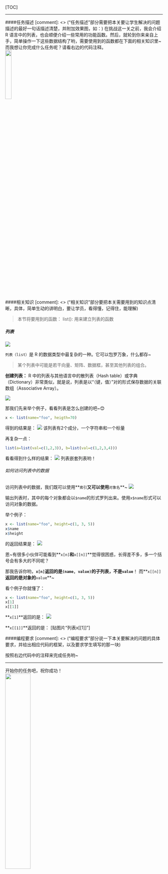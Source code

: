 [TOC]

---

####任务描述
[comment]: <> (“任务描述”部分需要把本关要让学生解决的问题描述的最好一句话描述清楚，并附加效果图，如：)
在挑战这一关之前，我会介绍 R 语言中的列表，也会顺便介绍一些常用的功能函数。然后，就轮到你来亲自上手，简单操作一下这些数据结构了哟，需要使用到的函数都在下面的相关知识里~而我想让你完成什么任务呢？请看右边的代码注释。
<img src="/attachments/download/192637" style="display: block;height: auto;width: 20%;"/>


####相关知识
[comment]: <> (“相关知识”部分要把本关需要用到的知识点清晰，具体，简单生动的讲明白，要让学员，看得懂，记得住，能理解)
> 本节将要用到的函数：
list(): 用来建立列表的函数



##### 列表
![](/attachments/download/193652)

`列表（list）`是 R 的数据类型中最复杂的一种。它可以包罗万象，什么都存~

> 某个列表中可能是若干向量、矩阵、数据框，甚至其他列表的组合。


**创建列表：**
R 中的列表与其他语言中的散列表（Hash table）或字典（Dictionary）非常类似，就是说，列表是以“（键，值）”对的形式保存数据的关联数组（Associative Array）。

![](/attachments/download/193663)

那我们先来举个例子，看看列表是怎么创建的吧~😊
```R
x <- list(name="foo", heigth=70)
```
得到的结果是：
![](/attachments/download/193667)
该列表有2个成分，一个字符串和一个标量

再复杂一点：
```R
list(a=list(val=c(1,2,3)), b=list(val=c(1,2,3,4)))
```
看看得到什么样的结果：
![](/attachments/download/193685)
列表嵌套列表哟！

###### 如何访问列表中的数据
访问列表中的数据，我们既可以使用**`索引`**又可以使用**`对象名`**~
![](/attachments/download/193719)

输出列表时，其中的每个对象都会以`$name`的形式罗列出来。使用`x$name`形式可以访问对象的数据。

举个例子：
```R
x <- list(name="foo", height=c(1, 3, 5))
x$name
x$height
```
的返回结果是：
![](/attachments/download/193721)

恩~有很多小伙伴可能看到**`x[n]`**和**`x[[n]]`**觉得很困惑，长得差不多，多一个括号会有多大的不同呢？

那我告诉你哟，**`x[n]`**返回的是**`(name, value)`**的子列表，不是**`value`**！
而**`x[[n]]`**返回的是对象的**`value`**~

看个例子你就懂了：
```R
x <- list(name="foo", height=c(1, 3, 5))
x[1]
x[[1]]
```
**`x[1]`**返回的是：
![](/attachments/download/193722)

**`x[[1]]`**返回的是：
[贴图片“列表x[[1]]”]



####编程要求
[comment]: <> (“编程要求”部分说一下本关要解决的问题的具体要求，并给出相应代码的框架，以及要求学生填写的那一块)

按照右边代码中的注释来完成任务哟~



---
开始你的任务吧，祝你成功！
<img src="/attachments/download/193069" style="display: block;height: auto;width: 40%;"/>

